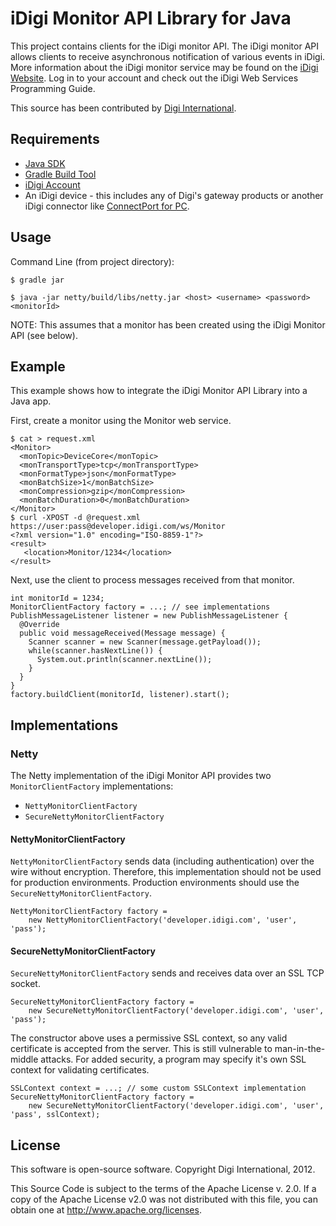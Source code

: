 iDigi Monitor API Library for Java
==================================

This project contains clients for the iDigi monitor API. The iDigi monitor API
allows clients to receive asynchronous notification of various events in iDigi.
More information about the iDigi monitor service may be found on the [iDigi
Website](http://www.idigi.com). Log in to your account and check out the iDigi Web Services
Programming Guide.

This source has been contributed by [Digi International](http://www.digi.com).

Requirements
------------

* [Java SDK](http://www.java.com)
* [Gradle Build Tool](http://www.gradle.com)
* [iDigi Account](http://www.idigi.com)
* An iDigi device - this includes any of Digi's gateway products or another
  iDigi connector like [ConnectPort for PC](http://www.github.com/digidotcom/cp4pc).

Usage
-----

Command Line (from project directory):

    $ gradle jar
    
    $ java -jar netty/build/libs/netty.jar <host> <username> <password> <monitorId>

NOTE: This assumes that a monitor has been created using the iDigi Monitor API
(see below).

Example
-------

This example shows how to integrate the iDigi Monitor API Library into a Java
app.

First, create a monitor using the Monitor web service.

    $ cat > request.xml
    <Monitor>
      <monTopic>DeviceCore</monTopic>
      <monTransportType>tcp</monTransportType>
      <monFormatType>json</monFormatType>
      <monBatchSize>1</monBatchSize>
      <monCompression>gzip</monCompression>
      <monBatchDuration>0</monBatchDuration>
    </Monitor>
    $ curl -XPOST -d @request.xml https://user:pass@developer.idigi.com/ws/Monitor
    <?xml version="1.0" encoding="ISO-8859-1"?>
    <result>
       <location>Monitor/1234</location>
    </result>

Next, use the client to process messages received from that monitor.

    int monitorId = 1234;
    MonitorClientFactory factory = ...; // see implementations
    PublishMessageListener listener = new PublishMessageListener {
      @Override
      public void messageReceived(Message message) {
        Scanner scanner = new Scanner(message.getPayload());
        while(scanner.hasNextLine()) {
          System.out.println(scanner.nextLine());
        }
      }
    }
    factory.buildClient(monitorId, listener).start();


Implementations
---------------

### Netty

The Netty implementation of the iDigi Monitor API provides two
`MonitorClientFactory` implementations:

* `NettyMonitorClientFactory`
* `SecureNettyMonitorClientFactory`

#### NettyMonitorClientFactory

`NettyMonitorClientFactory` sends data (including authentication) over the wire
without encryption. Therefore, this implementation should not be used for
production environments. Production environments should use the
`SecureNettyMonitorClientFactory`.

    NettyMonitorClientFactory factory =
        new NettyMonitorClientFactory('developer.idigi.com', 'user', 'pass');

#### SecureNettyMonitorClientFactory

`SecureNettyMonitorClientFactory` sends and receives data over an SSL TCP
socket.

    SecureNettyMonitorClientFactory factory =
        new SecureNettyMonitorClientFactory('developer.idigi.com', 'user', 'pass');

The constructor above uses a permissive SSL context, so any valid certificate
is accepted from the server.  This is still vulnerable to man-in-the-middle
attacks.  For added security, a program may specify it's own SSL context for
validating certificates.

    SSLContext context = ...; // some custom SSLContext implementation
    SecureNettyMonitorClientFactory factory =
        new SecureNettyMonitorClientFactory('developer.idigi.com', 'user', 'pass', sslContext);


License
-------

This software is open-source software. Copyright Digi International, 2012.

This Source Code is subject to the terms of the Apache License v. 2.0. If a
copy of the Apache License v2.0 was not distributed with this file, you can
obtain one at http://www.apache.org/licenses.

